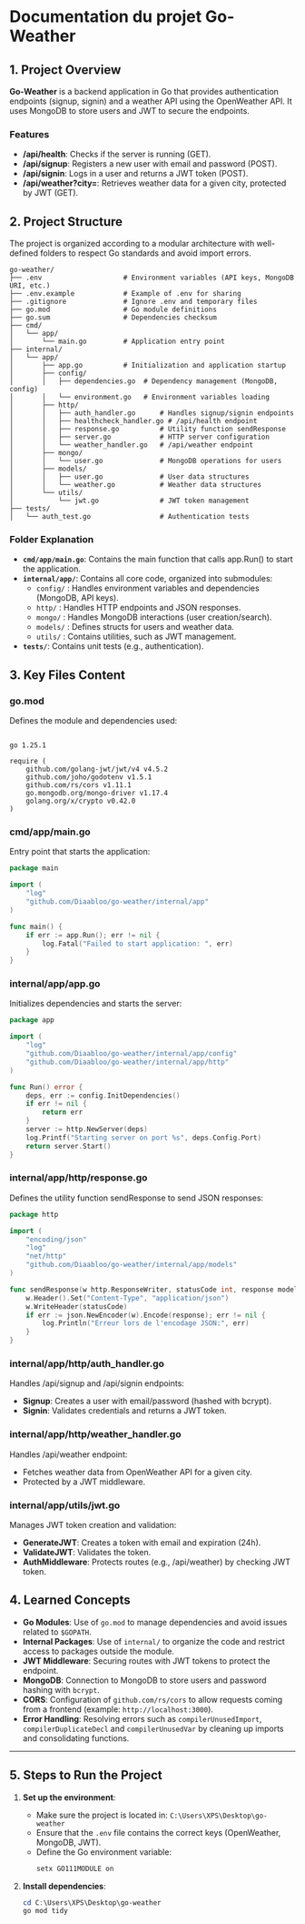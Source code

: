 # Documentation du projet Go-Weather

## 1. Project Overview
**Go-Weather** is a backend application in Go that provides authentication endpoints (signup, signin) and a weather API using the OpenWeather API. It uses MongoDB to store users and JWT to secure the endpoints.

### Features
- **/api/health**: Checks if the server is running (GET).
- **/api/signup**: Registers a new user with email and password (POST).
- **/api/signin**: Logs in a user and returns a JWT token (POST).
- **/api/weather?city=<ville>**: Retrieves weather data for a given city, protected by JWT (GET).

## 2. Project Structure
The project is organized according to a modular architecture with well-defined folders to respect Go standards and avoid import errors.

```
go-weather/
├── .env                    # Environment variables (API keys, MongoDB URI, etc.)
├── .env.example            # Example of .env for sharing
├── .gitignore              # Ignore .env and temporary files
├── go.mod                  # Go module definitions
├── go.sum                  # Dependencies checksum
├── cmd/
│   └── app/
│       └── main.go         # Application entry point
├── internal/
│   └── app/
│       ├── app.go          # Initialization and application startup
│       ├── config/
│       │   ├── dependencies.go  # Dependency management (MongoDB, config)
│       │   └── environment.go   # Environment variables loading
│       ├── http/
│       │   ├── auth_handler.go      # Handles signup/signin endpoints
│       │   ├── healthcheck_handler.go # /api/health endpoint
│       │   ├── response.go          # Utility function sendResponse
│       │   ├── server.go            # HTTP server configuration
│       │   └── weather_handler.go   # /api/weather endpoint
│       ├── mongo/
│       │   └── user.go              # MongoDB operations for users
│       ├── models/
│       │   ├── user.go              # User data structures
│       │   └── weather.go           # Weather data structures
│       └── utils/
│           └── jwt.go               # JWT token management
├── tests/
│   └── auth_test.go                 # Authentication tests

```

### Folder Explanation
- **`cmd/app/main.go`**: Contains the main function that calls app.Run() to start the application.
- **`internal/app/`**: Contains all core code, organized into submodules:
  - `config/` : Handles environment variables and dependencies (MongoDB, API keys).
  - `http/` : Handles HTTP endpoints and JSON responses.
  - `mongo/` : Handles MongoDB interactions (user creation/search).
  - `models/` : Defines structs for users and weather data.
  - `utils/` : Contains utilities, such as JWT management.
- **`tests/`**: Contains unit tests (e.g., authentication).

## 3. Key Files Content

### go.mod
Defines the module and dependencies used:
```module github.com/Diaabloo/go-weather

go 1.25.1

require (
    github.com/golang-jwt/jwt/v4 v4.5.2
    github.com/joho/godotenv v1.5.1
    github.com/rs/cors v1.11.1
    go.mongodb.org/mongo-driver v1.17.4
    golang.org/x/crypto v0.42.0
)

```


### cmd/app/main.go
Entry point that starts the application:
```go
package main

import (
    "log"
    "github.com/Diaabloo/go-weather/internal/app"
)

func main() {
    if err := app.Run(); err != nil {
        log.Fatal("Failed to start application: ", err)
    }
}
```

### internal/app/app.go
Initializes dependencies and starts the server:
```go
package app

import (
    "log"
    "github.com/Diaabloo/go-weather/internal/app/config"
    "github.com/Diaabloo/go-weather/internal/app/http"
)

func Run() error {
    deps, err := config.InitDependencies()
    if err != nil {
        return err
    }
    server := http.NewServer(deps)
    log.Printf("Starting server on port %s", deps.Config.Port)
    return server.Start()
}
```

### internal/app/http/response.go
Defines the utility function sendResponse to send JSON responses:
```go
package http

import (
    "encoding/json"
    "log"
    "net/http"
    "github.com/Diaabloo/go-weather/internal/app/models"
)

func sendResponse(w http.ResponseWriter, statusCode int, response models.Response) {
    w.Header().Set("Content-Type", "application/json")
    w.WriteHeader(statusCode)
    if err := json.NewEncoder(w).Encode(response); err != nil {
        log.Println("Erreur lors de l'encodage JSON:", err)
    }
}
```

### internal/app/http/auth_handler.go
Handles /api/signup and /api/signin endpoints:
- **Signup**: Creates a user with email/password (hashed with bcrypt).
- **Signin**: Validates credentials and returns a JWT token.

### internal/app/http/weather_handler.go
Handles /api/weather endpoint:
- Fetches weather data from OpenWeather API for a given city.
- Protected by a JWT middleware.

### internal/app/utils/jwt.go
Manages JWT token creation and validation:
- **GenerateJWT**: Creates a token with email and expiration (24h).
- **ValidateJWT**: Validates the token.
- **AuthMiddleware**: Protects routes (e.g., /api/weather) by checking JWT token.

## 4. Learned Concepts
- **Go Modules**: Use of `go.mod` to manage dependencies and avoid issues related to `$GOPATH`.
- **Internal Packages**: Use of `internal/` to organize the code and restrict access to packages outside the module.
- **JWT Middleware**: Securing routes with JWT tokens to protect the endpoint.
- **MongoDB**: Connection to MongoDB to store users and password hashing with `bcrypt`.
- **CORS**: Configuration of `github.com/rs/cors` to allow requests coming from a frontend (example: `http://localhost:3000`).
- **Error Handling**: Resolving errors such as `compilerUnusedImport`, `compilerDuplicateDecl` and `compilerUnusedVar` by cleaning up imports and consolidating functions.

---

## 5. Steps to Run the Project

1. **Set up the environment**:
   - Make sure the project is located in:
     `C:\Users\XPS\Desktop\go-weather`
   - Ensure that the `.env` file contains the correct keys (OpenWeather, MongoDB, JWT).
   - Define the Go environment variable:
     ```powershell
     setx GO111MODULE on
     ```

2. **Install dependencies**:
   ```powershell
   cd C:\Users\XPS\Desktop\go-weather
   go mod tidy
